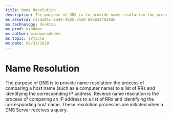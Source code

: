 ```yaml
---
title: Name Resolution
description: The purpose of DNS is to provide name resolution the process of comparing a host name (such as a computer name) to a list of RRs and identifying the corresponding IP address.
ms.assetid: c15aa01c-6a4e-4685-ab26-605b58f829de
ms.technology: desktop
ms.prod: windows
ms.author: windowssdkdev
ms.topic: article
ms.date: 05/31/2018
---
```


# Name Resolution

The purpose of DNS is to provide name resolution: the process of comparing a host name (such as a computer name) to a list of RRs and identifying the corresponding IP address. Reverse name resolution is the process of comparing an IP address to a list of RRs and identifying the corresponding host name. These resolution processes are initiated when a DNS Server receives a query.

 

 




